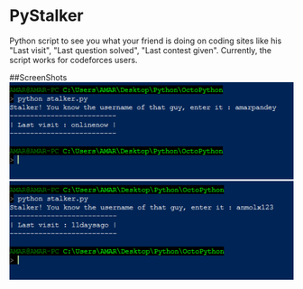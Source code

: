# PyStalker

Python script to see you what your friend is doing on coding sites like his "Last visit", "Last question solved", "Last contest given".
Currently, the script works for codeforces users.

##ScreenShots
![PyStalker](https://raw.githubusercontent.com/amarlearning/PyStalker/master/screenshots/1.jpg)
![Pystalker](https://raw.githubusercontent.com/amarlearning/PyStalker/master/screenshots/2.jpg)
